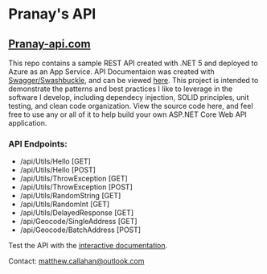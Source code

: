 # Pranay's API

## [Pranay-api.com](http://mfcallahan-api.com)

This repo contains a sample REST API created with .NET 5 and deployed to Azure as an App Service. API Documentaion was created with [Swagger/Swashbuckle](https://github.com/domaindrivendev/Swashbuckle.AspNetCore), and can be viewed [here](https://mfcallahan-homepage-dev.azurewebsites.net/index.html). This project is intended to demonstrate the patterns and best practices I like to leverage in the software I develop, including dependecy injection, SOLID principles, unit testing, and clean code organization. View the source code here, and feel free to use any or all of it to help build your own ASP.NET Core Web API application.

### API Endpoints:

- /api/Utils/Hello [GET]
- /api/Utils/Hello [POST]
- /api/Utils/ThrowException [GET]
- /api/Utils/ThrowException [POST]
- /api/Utils/RandomString [GET]
- /api/Utils/RandomInt [GET]
- /api/Utils/DelayedResponse [GET]
- /api/Geocode/SingleAddress [GET]
- /api/Geocode/BatchAddress [POST]

Test the API with the [interactive documentation](https://mfcallahan-homepage-dev.azurewebsites.net/index.html).

Contact: matthew.callahan@outlook.com
